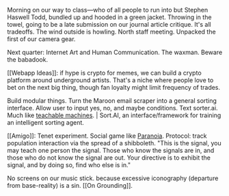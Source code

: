 Morning on our way to class—who of all people to run into but Stephen Haswell Todd, bundled up and hooded in a green jacket. Throwing in the towel, going to be a late submission on our journal article critique. It's all tradeoffs. The wind outside is howling. North staff meeting. Unpacked the first of our camera gear.

Next quarter: Internet Art and Human Communication.
The waxman. Beware the babadook.

[[Webapp Ideas]]: if hype is crypto for memes, we can build a crypto platform around underground artists. That's a niche where people love to bet on the next big thing, though fan loyalty might limit frequency of trades. 

Build modular things. Turn the Maroon email scraper into a general sorting interface. Allow user to input yes, no, and maybe conditions. Text sorter.ai. Much like [teachable machines](https://coral.ai/projects/teachable-sorter#project-intro). | Sort.AI, an interface/framework for training an intelligent sorting agent.

 [[Amigo]]: Tenet experiment. Social game like [Paranoia](https://en.wikipedia.org/wiki/List_of_games_with_concealed_rules#:~:text=Paranoia%3A%20A%20tabletop%20role%2Dplaying,they%20proceed%20through%20the%20game.). Protocol: track population interaction via the spread of a shibboleth. "This is the signal, you may teach one person the signal. Those who know the signals are in, and those who do not know the signal are out. Your directive is to exhibit the signal, and by doing so, find who else is in."

No screens on our music stick. because excessive iconography (departure from base-reality) is a sin. [[On Grounding]].
